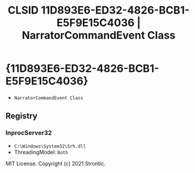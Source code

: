 ﻿---
title: "CLSID 11D893E6-ED32-4826-BCB1-E5F9E15C4036 | NarratorCommandEvent Class"
excerpt: What is COM-Object CLSID 11D893E6-ED32-4826-BCB1-E5F9E15C4036?
---

# {11D893E6-ED32-4826-BCB1-E5F9E15C4036}

* `NarratorCommandEvent Class`

## Registry


### InprocServer32

* `C:\Windows\System32\Srh.dll`
* ThreadingModel: `Both`

MIT License. Copyright (c) 2021 Strontic.


